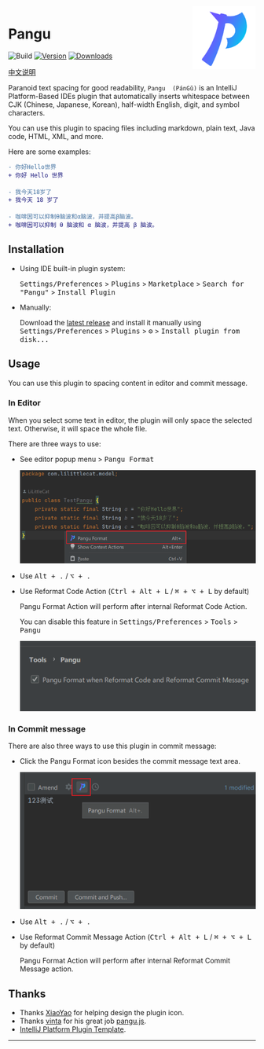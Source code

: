 <img src="src/main/resources/META-INF/pluginIcon.svg" align="right" width="128" height="128" alt="icon"/>

# Pangu

![Build](https://github.com/LiLittleCat/intellij-pangu/workflows/Build/badge.svg)
[![Version](https://img.shields.io/jetbrains/plugin/v/19665-pangu.svg)](https://plugins.jetbrains.com/plugin/19665-pangu)
[![Downloads](https://img.shields.io/jetbrains/plugin/d/19665-pangu.svg)](https://plugins.jetbrains.com/plugin/19665-pangu)

[中文说明](README_CN.md)

<!-- Plugin description -->

Paranoid text spacing for good readability, `Pangu  (PánGǔ)` is an IntelliJ Platform-Based IDEs plugin that automatically inserts whitespace between CJK (Chinese, Japanese, Korean), half-width English, digit, and symbol characters.

You can use this plugin to spacing files including markdown, plain text, Java code, HTML, XML, and more.

Here are some examples:

```diff
- 你好Hello世界
+ 你好 Hello 世界

- 我今天18岁了
+ 我今天 18 岁了

- 咖啡因可以抑制θ脑波和α脑波，并提高β脑波。
+ 咖啡因可以抑制 θ 脑波和 α 脑波，并提高 β 脑波。
```

<!-- Plugin description end -->

## Installation

- Using IDE built-in plugin system:

  <kbd>Settings/Preferences</kbd> > <kbd>Plugins</kbd> > <kbd>Marketplace</kbd> > <kbd>Search for "Pangu"</kbd> >
  <kbd>Install Plugin</kbd>

- Manually:

  Download the [latest release](https://github.com/LiLittleCat/intellij-pangu/releases/latest) and install it manually using
  <kbd>Settings/Preferences</kbd> > <kbd>Plugins</kbd> > <kbd>⚙️</kbd> > <kbd>Install plugin from disk...</kbd>

## Usage

You can use this plugin to spacing content in editor and commit message.

### In Editor
When you select some text in editor, the plugin will only space the selected text.
Otherwise, it will space the whole file.

There are three ways to use:
- See editor popup menu > <kbd>Pangu Format</kbd>

  ![EditorPopupMenu](example/EditorPopupMenu.png)

- Use <kbd>Alt + .</kbd> / <kbd>⌥ + .</kbd>

- Use Reformat Code Action (<kbd>Ctrl + Alt + L</kbd> / <kbd>⌘ + ⌥ + L</kbd>  by default)

  Pangu Format Action will perform after internal Reformat Code Action.

  You can disable this feature in <kbd>Settings/Preferences</kbd> > <kbd>Tools</kbd> > <kbd>Pangu</kbd>

  ![Setting](example/Setting.png)


### In Commit message

There are also three ways to use this plugin in commit message:

- Click the Pangu Format icon besides the commit message text area.

  ![CommitMessage](example/CommitMessage.png)

- Use <kbd>Alt + .</kbd> / <kbd>⌥ + .</kbd>

- Use Reformat Commit Message Action (<kbd>Ctrl + Alt + L</kbd> / <kbd>⌘ + ⌥ + L</kbd>  by default)

  Pangu Format Action will perform after internal Reformat Commit Message action.


## Thanks

- Thanks [XiaoYao][XiaoYao's link] for helping design the plugin icon.
- Thanks [vinta][vinta] for his great job [pangu.js][pangu.js].
- [IntelliJ Platform Plugin Template][template].
---

[XiaoYao's link]: https://space.bilibili.com/15765234
[template]: https://github.com/JetBrains/intellij-platform-plugin-template
[vinta]: https://github.com/vinta
[pangu.js]: https://github.com/vinta/pangu.js